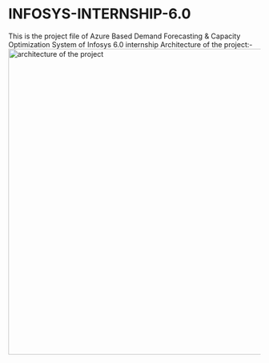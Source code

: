 # INFOSYS-INTERNSHIP-6.0
This is the project file of Azure Based Demand Forecasting &amp; Capacity Optimization System of Infosys 6.0 internship
Architecture of the project:-
<img width="1802" height="612" alt="architecture of the project" src="https://github.com/user-attachments/assets/0fea899b-ee93-4c8e-bb76-4c07fb4b51a2" />
